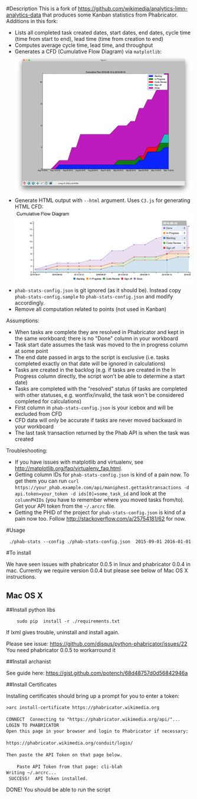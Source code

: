 #Description
This is a fork of https://github.com/wikimedia/analytics-limn-analytics-data that produces some Kanban statistics from Phabricator. Additions in this fork:
- Lists all completed task created dates, start dates, end dates, cycle time (time from start to end), lead time (time from creation to end)
- Computes average cycle time, lead time, and throughput
- Generates a CFD (Cumulative Flow Diagram) via `matplotlib`: ![CFD](CFD.png)
- Generate HTML output with `--html` argument. Uses `C3.js` for generating HTML CFD: ![CFD HTML](CFD_Html.png)
- `phab-stats-config.json` is git ignored (as it should be). Instead copy `phab-stats-config.sample` to `phab-stats-config.json` and modify accordingly.
- Remove all computation related to points (not used in Kanban)

Assumptions:
- When tasks are complete they are resolved in Phabricator and kept in the same workboard; there is no "Done" column in your workboard
- Task start date assumes the task was moved to the in progress column at some point
- The end date passed in args to the script is exclusive (i.e. tasks completed exactly on that date will be ignored in calculations)
- Tasks are created in the backlog (e.g. if tasks are created in the In Progress column directly, the script won't be able to determine a start date)
- Tasks are completed with the "resolved" status (if tasks are completed with other statuses, e.g. wontfix/invalid, the task won't be considered completed for calculations)
- First column in `phab-stats-config.json` is your icebox and will be excluded from CFD
- CFD data will only be accurate if tasks are never moved backward in your workboard
- The last task transaction returned by the Phab API is when the task was created

Troubleshooting:
- If you have issues with matplotlib and virtualenv, see http://matplotlib.org/faq/virtualenv_faq.html.
- Getting column IDs for `phab-stats-config.json` is kind of a pain now. To get them you can run `curl https://your_phab.example.com/api/maniphest.gettasktransactions -d api.token=your_token -d ids[0]=some_task_id` and look at the `columnPHIDs` (you have to remember where you moved tasks from/to). Get your API token from the `~/.arcrc` file.
- Getting the PHID of the project for `phab-stats-config.json` is kind of a pain now too. Follow http://stackoverflow.com/a/25754181/62 for now.

#Usage
```
 ./phab-stats --config ./phab-stats-config.json  2015-09-01 2016-01-01
```
#To install

We have seen issues with phabricator 0.0.5 in linux
and phabricator 0.0.4 in mac. Currently we require version 0.0.4
but please see below of Mac OS X instructions.


## Mac OS X
##Install python libs

```
    sudo pip  install -r ./requirements.txt
```
If lxml gives trouble, uninstall and install again.

Please see issue: https://github.com/disqus/python-phabricator/issues/22
You need phabricator 0.0.5 to workarround it

##Install archanist

See guide here: https://gist.github.com/potench/68d48757d0d56842946a

##Install Certificates

Installing certificates should bring up a prompt for you to enter a token:
```
>arc install-certificate https://phabricator.wikimedia.org

CONNECT  Connecting to "https://phabricator.wikimedia.org/api/"...
LOGIN TO PHABRICATOR
Open this page in your browser and login to Phabricator if necessary:

https://phabricator.wikimedia.org/conduit/login/

Then paste the API Token on that page below.

    Paste API Token from that page: cli-blah
Writing ~/.arcrc...
 SUCCESS!  API Token installed.
```
DONE! You should be able to run the script
